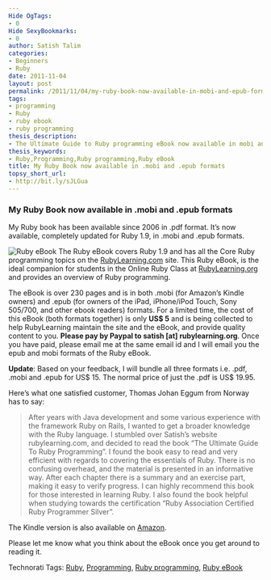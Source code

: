 ```yaml
---
Hide OgTags:
- 0
Hide SexyBookmarks:
- 0
author: Satish Talim
categories:
- Beginners
- Ruby
date: 2011-11-04
layout: post
permalink: /2011/11/04/my-ruby-book-now-available-in-mobi-and-epub-formats/
tags:
- programming
- Ruby
- ruby ebook
- ruby programming
thesis_description:
- The Ultimate Guide to Ruby programming eBook now available in mobi and epub formats.
thesis_keywords:
- Ruby,Programming,Ruby programming,Ruby eBook
title: My Ruby Book now available in .mobi and .epub formats
topsy_short_url:
- http://bit.ly/sJLGua
---
```


<div>
  <h3>
    My Ruby Book now available in .mobi and .epub formats
  </h3>
  
  <p class="update">
    My Ruby book has been available since 2006 in .pdf format. It&#8217;s now available, completely updated for Ruby 1.9, in .mobi and .epub formats.
  </p>
  
  <p class="block">
    <img class="alignright" src="http://rubylearning.com/images/eBook5.jpg" alt="Ruby eBook" /> <span class="drop_cap">T</span>he Ruby eBook covers Ruby 1.9 and has all the Core Ruby programming topics on the <a href="http://rubylearning.com/">RubyLearning.com</a> site. This Ruby eBook, is the ideal companion for students in the Online Ruby Class at <a href="http://rubylearning.org/">RubyLearning.org</a> and provides an overview of Ruby programming.
  </p>
  
  <p>
    The eBook is over 230 pages and is in both .mobi (for Amazon&#8217;s Kindle owners) and .epub (for owners of the iPad, iPhone/iPod Touch, Sony 505/700, and other ebook readers) formats. For a limited time, the cost of this eBook (both formats together) is only <b>US$ 5</b> and is being collected to help RubyLearning maintain the site and the eBook, and provide quality content to you. <b>Please pay by Paypal to satish [at] rubylearning.org</b>. Once you have paid, please email me at the same email id and I will email you the epub and mobi formats of the Ruby eBook.
  </p>
  
  <p class="alert">
    <b>Update</b>: Based on your feedback, I will bundle all three formats i.e. .pdf, .mobi and .epub for US$ 15. The normal price of just the .pdf is US$ 19.95.
  </p>
  
  <p>
    Here&#8217;s what one satisfied customer, Thomas Johan Eggum from Norway has to say:
  </p>
  
  <blockquote>
    <p>
      After years with Java development and some various experience with the framework Ruby on Rails, I wanted to get a broader knowledge with the Ruby language. I stumbled over Satish&#8217;s website rubylearning.com, and decided to read the book &#8220;The Ultimate Guide To Ruby Programming&#8221;. I found the book easy to read and very efficient with regards to covering the essentials of Ruby. There is no confusing overhead, and the material is presented in an informative way. After each chapter there is a summary and an exercise part, making it easy to verify progress. I can highly recommend this book for those interested in learning Ruby. I also found the book helpful when studying towards the certification &#8220;Ruby Association Certified Ruby Programmer Silver&#8221;.
    </p>
  </blockquote>
  
  <p>
    The Kindle version is also available on <a href="http://www.amazon.com/dp/B0062X2I68">Amazon</a>.
  </p>
  
  <p>
    Please let me know what you think about the eBook once you get around to reading it.
  </p>
</div>

Technorati Tags: <a href="http://technorati.com/tag/Ruby" rel="tag">Ruby</a>, <a href="http://technorati.com/tag/Programming" rel="tag">Programming</a>, <a href="http://technorati.com/tag/Ruby+programming" rel="tag">Ruby programming</a>, <a href="http://technorati.com/tag/Ruby+eBook" rel="tag">Ruby eBook</a>
